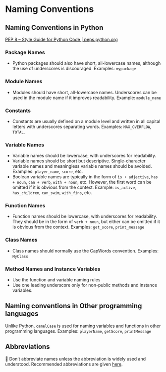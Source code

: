# Naming Conventions

## Naming Conventions in Python

[PEP 8 – Style Guide for Python Code | peps.python.org](https://peps.python.org/pep-0008/)

### Package Names

- Python packages should also have short, all-lowercase names, although the use of underscores is discouraged. Examples: `mypackage`

### Module Names

- Modules should have short, all-lowercase names. Underscores can be used in the module name if it improves readability. Example: `module_name`

### Constants

- Constants are usually defined on a module level and written in all capital letters with underscores separating words. Examples: `MAX_OVERFLOW`, `TOTAL`.

### Variable Names

- Variable names should be lowercase, with underscores for readability.
- Variable names should be short but descriptive. Single-character variable names and meaningless variable names should be avoided. Examples: `player_name`, `score`, etc.
- Boolean variable names are typically in the form of `is + adjective`, `has + noun`, `can + verb`, `with + noun`, etc. However, the first word can be omitted if it is obvious from the context. Example: `is_active`, `has_children`, `can_swim`, `with_fins`, etc.

### Function Names

- Function names should be lowercase, with underscores for readability. They should be in the form of `verb + noun`, but either can be omitted if it is obvious from the context. Examples: `get_score`, `print_message`

### Class Names

- Class names should normally use the CapWords convention. Examples: `MyClass`

### Method Names and Instance Variables

- Use the function and variable naming rules
- Use one leading underscore only for non-public methods and instance variables.

## Naming conventions in Other programming languages

Unlike Python, `camelCase` is used for naming variables and functions in other programming languages. Examples: `playerName`, `getScore`, `printMessage`

## Abbreviations

🚫 Don’t abbreviate names unless the abbreviation is widely used and understood. Recommended abbreviations are given [here](https://github.com/abbrcode/abbreviations-in-code).